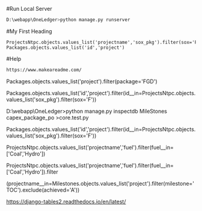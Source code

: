 #Run Local Server
```bash
D:\webapp\OneLedger>python manage.py runserver
```


#My First Heading
```
ProjectsNtpc.objects.values_list('projectname','sox_pkg').filter(sox='F')
Packages.objects.values_list('id','project')
```
#Help
```bash
https://www.makeareadme.com/
```

Packages.objects.values_list('project').filter(package='FGD')


Packages.objects.values_list('id','project').filter(id__in=ProjectsNtpc.objects.values_list('sox_pkg').filter(sox='F'))



D:\webapp\OneLedger>python manage.py inspectdb MileStones capex_package_po >core.test.py



Packages.objects.values_list('id','project').filter(id__in=ProjectsNtpc.objects.values_list('sox_pkg').filter(sox='F'))

ProjectsNtpc.objects.values_list('projectname','fuel').filter(fuel__in= ['Coal','Hydro'])

ProjectsNtpc.objects.values_list('projectname','fuel').filter(fuel__in= ['Coal','Hydro']).filter

(projectname__in=Milestones.objects.values_list('project').filter(milestone='TOC').exclude(achieved='A'))


https://django-tables2.readthedocs.io/en/latest/

